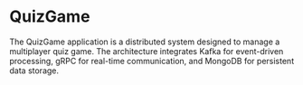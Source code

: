 # QuizGame
The QuizGame application is a distributed system designed to manage a multiplayer quiz game. The architecture integrates Kafka for event-driven processing, gRPC for real-time communication, and MongoDB for persistent data storage.
